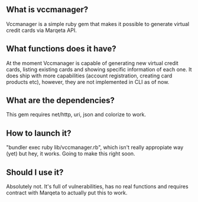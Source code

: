 <h2>What is vccmanager?</h2>
Vccmanager is a simple ruby gem that makes it possible to generate virtual credit cards via Marqeta API. 

<h2>What functions does it have?</h2>
At the moment Vccmanager is capable of generating new virtual credit cards, listing existing cards and showing specific information of each one. It does ship with more capabilities (account registration, creating card products etc), however, they are not implemented in CLI as of now.

<h2>What are the dependencies?</h2>
This gem requires net/http, uri, json and colorize to work. 

<h2>How to launch it?</h2>
"bundler exec ruby lib/vccmanager.rb", which isn't really appropiate way (yet) but hey, it works. Going to make this right soon.

<h2>Should I use it?</h2>
Absolutely not. It's full of vulnerabilities, has no real functions and requires contract with Marqeta to actually put this to work.
